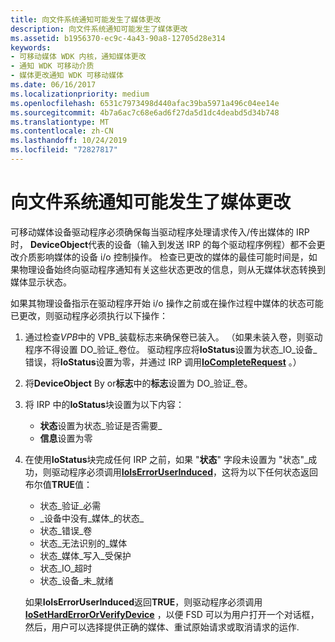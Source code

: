 ```yaml
---
title: 向文件系统通知可能发生了媒体更改
description: 向文件系统通知可能发生了媒体更改
ms.assetid: b1956370-ec9c-4a43-90a8-12705d28e314
keywords:
- 可移动媒体 WDK 内核，通知媒体更改
- 通知 WDK 可移动介质
- 媒体更改通知 WDK 可移动媒体
ms.date: 06/16/2017
ms.localizationpriority: medium
ms.openlocfilehash: 6531c7973498d440afac39ba5971a496c04ee14e
ms.sourcegitcommit: 4b7a6ac7c68e6ad6f27da5d1dc4deabd5d34b748
ms.translationtype: MT
ms.contentlocale: zh-CN
ms.lasthandoff: 10/24/2019
ms.locfileid: "72827817"
---
```

# <a name="notifying-the-file-system-of-possible-media-changes"></a>向文件系统通知可能发生了媒体更改





可移动媒体设备驱动程序必须确保每当驱动程序处理请求传入/传出媒体的 IRP 时， **DeviceObject**代表的设备（输入到发送 IRP 的每个驱动程序例程）都不会更改介质影响媒体的设备 i/o 控制操作。 检查已更改的媒体的最佳可能时间是，如果物理设备始终向驱动程序通知有关这些状态更改的信息，则从无媒体状态转换到媒体显示状态。

如果其物理设备指示在驱动程序开始 i/o 操作之前或在操作过程中媒体的状态可能已更改，则驱动程序必须执行以下操作：

1.  通过检查*VPB*中的 VPB\_装载标志来确保卷已装入。 （如果未装入卷，则驱动程序不得设置 DO\_验证\_卷位。 驱动程序应将**IoStatus**设置为状态\_IO\_设备\_错误，将**IoStatus**设置为零，并通过 IRP 调用[**IoCompleteRequest**](https://docs.microsoft.com/windows-hardware/drivers/ddi/wdm/nf-wdm-iocompleterequest) 。）

2.  将**DeviceObject** By or**标志**中的**标志**设置为 DO\_验证\_卷。

3.  将 IRP 中的**IoStatus**块设置为以下内容：
    -   **状态**设置为状态\_验证是否需要\_
    -   **信息**设置为零

4.  在使用**IoStatus**块完成任何 IRP 之前，如果 "**状态**" 字段未设置为 "状态"\_成功，则驱动程序必须调用[**IoIsErrorUserInduced**](https://docs.microsoft.com/windows-hardware/drivers/ddi/wdm/nf-wdm-ioiserroruserinduced)，这将为以下任何状态返回布尔值**TRUE**值：

    -   状态\_验证\_必需
    -   \_设备中没有\_媒体\_的状态\_
    -   状态\_错误\_卷
    -   状态\_无法识别的\_媒体
    -   状态\_媒体\_写入\_受保护
    -   状态\_IO\_超时
    -   状态\_设备\_未\_就绪

    如果**IoIsErrorUserInduced**返回**TRUE**，则驱动程序必须调用[**IoSetHardErrorOrVerifyDevice**](https://docs.microsoft.com/windows-hardware/drivers/ddi/ntddk/nf-ntddk-iosetharderrororverifydevice) ，以便 FSD 可以为用户打开一个对话框，然后，用户可以选择提供正确的媒体、重试原始请求或取消请求的运作.

 

 





